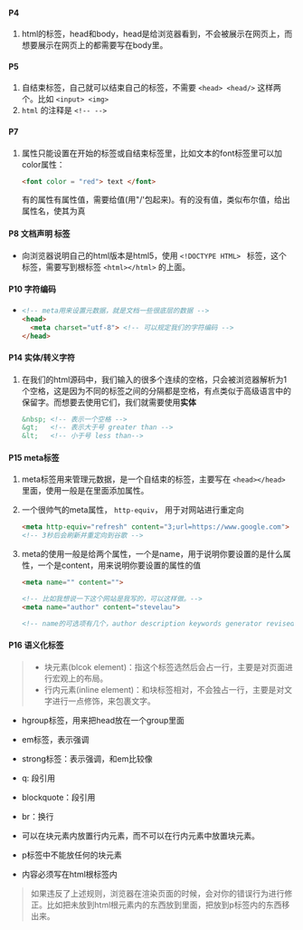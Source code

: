 #### P4

1. html的标签，head和body，head是给浏览器看到，不会被展示在网页上，而想要展示在网页上的都需要写在body里。

#### P5

1. 自结束标签，自己就可以结束自己的标签，不需要 ```<head> <head/>``` 这样两个。比如 ```<input> <img>```
2. ```html``` 的注释是 ```<!-- -->```

#### P7

1. 属性只能设置在开始的标签或自结束标签里，比如文本的font标签里可以加color属性：

   ````html
   <font color = "red"> text </font>
   ````

   有的属性有属性值，需要给值(用"/'包起来)。有的没有值，类似布尔值，给出属性名，使其为真

#### P8 文档声明 <DOCTYPE> 标签

* 向浏览器说明自己的html版本是html5，使用 ```<!DOCTYPE HTML> ``` 标签，这个标签，需要写到根标签 ```<html></html>``` 的上面。

#### P10 字符编码

* ````html
  <!-- meta用来设置元数据，就是文档一些很底层的数据 -->
  <head> 
  	<meta charset="utf-8"> <!-- 可以规定我们的字符编码 -->
  </head>
  ````

  

#### P14 实体/转义字符

1. 在我们的html源码中，我们输入的很多个连续的空格，只会被浏览器解析为1个空格，这是因为不同的标签之间的分隔都是空格，有点类似于高级语言中的保留字。而想要去使用它们，我们就需要使用**实体**

   ````html
   &nbsp; <!-- 表示一个空格 -->
   &gt;   <!-- 表示大于号 greater than --> 
   &lt;   <!-- 小于号 less than-->
   ````

   

#### P15 meta标签

1. meta标签用来管理元数据，是一个自结束的标签，主要写在 ```<head></head>``` 里面，使用一般是在里面添加属性。

2. 一个很帅气的meta属性， ```http-equiv```， 用于对网站进行重定向

   ````html
   <meta http-equiv="refresh" content="3;url=https://www.google.com">
   <!-- 3秒后会刷新并重定向到谷歌 -->
   ````

3. meta的使用一般是给两个属性，一个是name，用于说明你要设置的是什么属性，一个是content，用来说明你要设置的属性的值

   ````html
   <meta name="" content="">
   
   <!-- 比如我想说一下这个网站是我写的，可以这样做。-->
   <meta name="author" content="stevelau">
   
   <!-- name的可选项有几个，author description keywords generator revised others，author就是设置作者，description是设置描述信息，比如亚马逊的这个是这样的“<meta name="description" content="亚马逊中国（z.cn）坚持“以客户为中心”的理念，秉承“天天低价，正品行货”信念，销售图书、电脑、数码家电、母婴百货、服饰箱包等上千万种产品。亚马逊中国提供专业服务：正品行货天天低价，机打发票全国联保。货到付款，30天内可退换货。亚马逊为中国消费者提供便利、快捷的网购体验。">”，这个描述是搜索引擎搜出的搜索结果的描述信息。 keywords是关键字，和description差不多，都是方便爬虫，告诉爬虫我们网站的内容的。 -->
   ````

   

#### P16 语义化标签

> * 块元素(blcok element)：指这个标签选然后会占一行，主要是对页面进行宏观上的布局。
> * 行内元素(inline element)：和块标签相对，不会独占一行，主要是对文字进行一点修饰，来包裹文字。

* hgroup标签，用来把head放在一个group里面
* em标签，表示强调
* strong标签：表示强调，和em比较像
* q: 段引用
* blockquote：段引用
* br：换行



* 可以在块元素内放置行内元素，而不可以在行内元素中放置块元素。
* p标签中不能放任何的块元素
* 内容必须写在html根标签内



> 如果违反了上述规则，浏览器在渲染页面的时候，会对你的错误行为进行修正。比如把未放到html根元素内的东西放到里面，把放到p标签内的东西移出来。
